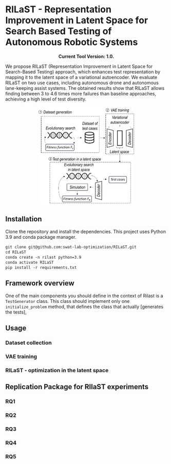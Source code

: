 # RILaST - Representation Improvement in Latent Space for Search Based Testing of Autonomous Robotic Systems

<p align="center">
  <b>Current Tool Version: 1.0.</b>
</p>

We propose RILaST (Representation Improvement in Latent Space for Search-Based Testing) approach, which enhances test representation by mapping it to the latent space of a variational autoencoder. We evaluate RILaST on two use cases, including autonomous drone and autonomous lane-keeping assist systems. The obtained results show that RILaST allows finding between 3 to 4.6 times more failures than baseline approaches, achieving a high level of test diversity.

<p float="center" align="center">
  <img src="images/diagram.png" width="300" /> 
</p>

## Installation

Clone the repository and install the dependencies. This project uses Python 3.9 and conda package manager.
```
git clone git@github.com:swat-lab-optimization/RILaST.git
cd RILaST
conda create -n rilast python=3.9
conda activate RILaST
pip install -r requirements.txt
```

## Framework overview
One of the main components you should define in the context of Rilast is a ```TestGenerator``` class. This class should implement only one ```initialize_problem``` method, that defines the class that actually [generates the tests], 


## Usage

### Dataset collection

### VAE training

### RILaST - optimization in the latent space

## Replication Package for RIlaST experiments

### RQ1

### RQ2

### RQ3

### RQ4

### RQ5